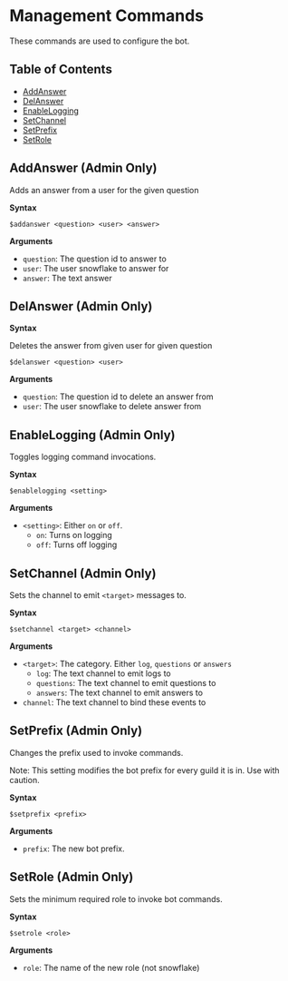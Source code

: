 # Management Commands

These commands are used to configure the bot.

## Table of Contents

- [AddAnswer](#addanswer)
- [DelAnswer](#delanswer)
- [EnableLogging](#enablelogging)
- [SetChannel](#setchannel)
- [SetPrefix](#setprefix)
- [SetRole](#setrole)

## AddAnswer (Admin Only)

Adds an answer from a user for the given question

**Syntax**

```
$addanswer <question> <user> <answer>
```              

**Arguments**      

- `question`: The question id to answer to
- `user`: The user snowflake to answer for
- `answer`: The text answer 

## DelAnswer (Admin Only)
    
**Syntax**

Deletes the answer from given user for given question

```
$delanswer <question> <user>
```                

**Arguments**  

- `question`: The question id to delete an answer from
- `user`: The user snowflake to delete answer from

## EnableLogging (Admin Only)

Toggles logging command invocations.

**Syntax**

```
$enablelogging <setting>
```

**Arguments**  

-  `<setting>`: Either `on` or `off`.
    - `on`: Turns on logging
    - `off`: Turns off logging

## SetChannel (Admin Only)

Sets the channel to emit `<target>` messages to.

**Syntax**

```
$setchannel <target> <channel>
```

**Arguments**  

- `<target>`: The category. Either `log`, `questions` or `answers`
    - `log`: The text channel to emit logs to
    - `questions`: The text channel to emit questions to
    - `answers`: The text channel to emit answers to
- `channel`: The text channel to bind these events to

## SetPrefix (Admin Only)

Changes the prefix used to invoke commands.

Note: This setting modifies the bot prefix for every guild it is in. Use with caution.

**Syntax**

```
$setprefix <prefix>
```

**Arguments**

- `prefix`: The new bot prefix.  

## SetRole (Admin Only)

Sets the minimum required role to invoke bot commands.

**Syntax**

```
$setrole <role>
```

**Arguments**  

- `role`: The name of the new role (not snowflake)
